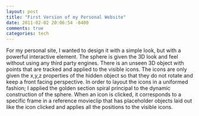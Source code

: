 ```yaml
---
layout: post
title: "First Version of my Personal Website"
date: 2011-02-02 20:06:54 -0400
comments: true
categories: tech
---
```


For my personal site, I wanted to design it with a simple look, but with a powerful interactive element. The sphere is given the 3D look and feel without using any third party engines. There is an unseen 3D object with points that are tracked and applied to the visible icons. The icons are only given the x,y,z properties of the hidden object so that they do not rotate and keep a front facing perspective. In order to layout the icons in a uniformed fashion; I applied the golden section spiral principal to the dynamic construction of the sphere. When an icon is clicked, it corresponds to a specific frame in a reference movieclip that has placeholder objects laid out like the icon clicked and applies all the positions to the visible icons.
